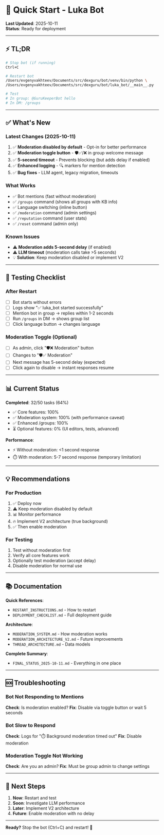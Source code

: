 # 🚀 Quick Start - Luka Bot

**Last Updated**: 2025-10-11  
**Status**: Ready for deployment

---

## ⚡ TL;DR

```bash
# Stop bot (if running)
Ctrl+C

# Restart bot
/Users/evgenyvakhteev/Documents/src/dexguru/bot/venv/bin/python \
/Users/evgenyvakhteev/Documents/src/dexguru/bot/luka_bot/__main__.py

# Test
# In group: @GuruKeeperBot hello
# In DM: /groups
```

---

## ✅ What's New

### Latest Changes (2025-10-11)
1. ✅ **Moderation disabled by default** - Opt-in for better performance
2. ✅ **Moderation toggle button** - 🛡️✅/❌ in group welcome message
3. ✅ **5-second timeout** - Prevents blocking (but adds delay if enabled)
4. ✅ **Enhanced logging** - 🔍 markers for mention detection
5. ✅ **Bug fixes** - LLM agent, legacy migration, timeouts

### What Works
- ✅ Bot mentions (fast without moderation)
- ✅ `/groups` command (shows all groups with KB info)
- ✅ Language switching (inline button)
- ✅ `/moderation` command (admin settings)
- ✅ `/reputation` command (user stats)
- ✅ `/reset` command (admin only)

### Known Issues
- ⚠️ **Moderation adds 5-second delay** (if enabled)
- ⚠️ **LLM timeout** (moderation calls take >5 seconds)
- 💡 **Solution**: Keep moderation disabled or implement V2

---

## 🧪 Testing Checklist

### After Restart
- [ ] Bot starts without errors
- [ ] Logs show "✅ luka_bot started successfully"
- [ ] Mention bot in group → replies within 1-2 seconds
- [ ] Run `/groups` in DM → shows group list
- [ ] Click language button → changes language

### Moderation Toggle (Optional)
- [ ] As admin, click "🛡️❌ Moderation" button
- [ ] Changes to "🛡️✅ Moderation"
- [ ] Next message has 5-second delay (expected)
- [ ] Click again to disable → instant responses resume

---

## 📊 Current Status

**Completed**: 32/50 tasks (64%)
- ✅ Core features: 100%
- ✅ Moderation system: 100% (with performance caveat)
- ✅ Enhanced /groups: 100%
- ⏳ Optional features: 0% (UI editors, tests, advanced)

**Performance**:
- ⚡ Without moderation: <1 second response
- ⏱️ With moderation: 5-7 second response (temporary limitation)

---

## 💡 Recommendations

### For Production
1. ✅ Deploy now
2. ⚠️ Keep moderation disabled by default
3. 📊 Monitor performance
4. 🔥 Implement V2 architecture (true background)
5. ✅ Then enable moderation

### For Testing
1. Test without moderation first
2. Verify all core features work
3. Optionally test moderation (accept delay)
4. Disable moderation for normal use

---

## 📚 Documentation

**Quick References**:
- `RESTART_INSTRUCTIONS.md` - How to restart
- `DEPLOYMENT_CHECKLIST.md` - Full deployment guide

**Architecture**:
- `MODERATION_SYSTEM.md` - How moderation works
- `MODERATION_ARCHITECTURE_V2.md` - Future improvements
- `THREAD_ARCHITECTURE.md` - Data models

**Complete Summary**:
- `FINAL_STATUS_2025-10-11.md` - Everything in one place

---

## 🆘 Troubleshooting

### Bot Not Responding to Mentions
**Check**: Is moderation enabled?
**Fix**: Disable via toggle button or wait 5 seconds

### Bot Slow to Respond
**Check**: Logs for "⏱️ Background moderation timed out"
**Fix**: Disable moderation

### Moderation Toggle Not Working
**Check**: Are you an admin?
**Fix**: Must be group admin to change settings

---

## 🎯 Next Steps

1. **Now**: Restart and test
2. **Soon**: Investigate LLM performance
3. **Later**: Implement V2 architecture
4. **Future**: Enable moderation with no delay

---

**Ready?** Stop the bot (Ctrl+C) and restart! 🚀

